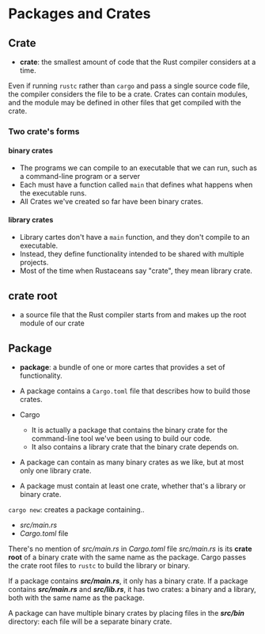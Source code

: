 # Packages and Crates
## Crate
- **crate**: the smallest amount of code that the Rust compiler considers at a time.

Even if running `rustc` rather than `cargo` and pass a single source code file, the compiler considers the file to be a crate.
Crates can contain modules, and the module may be defined in other files that get compiled with the crate.

### Two crate's forms
#### binary crates
  - The programs we can compile to an executable that we can run, such as a command-line program or a server
  - Each must have a function called `main` that defines what happens when the executable runs.
  -  All Crates we've created so far have been binary crates.
#### library crates
  - Library cartes don't have a `main` function, and they don't compile to an executable.
  - Instead, they define functionality intended to be shared with multiple projects.
  - Most of the time when Rustaceans say "crate", they mean library crate.

## crate root 
- a source file that the Rust compiler starts from and makes up the root module of our crate

## Package
- **package**: a bundle of one or more cartes that provides a set of functionality.
- A package contains a `Cargo.toml` file that describes how to build those crates.
- Cargo
  - It is actually a package that contains the binary crate for the command-line tool we've been using to build our code.
  - It also contains a library crate that the binary crate depends on.

- A package can contain as many binary crates as we like, but at most only one library crate.
- A package must contain at least one crate, whether that's a library or binary crate.

`cargo new`: creates a package containing..
- *src/main.rs*
- *Cargo.toml* file

There's no mention of *src/main.rs* in *Cargo.toml* file
*src/main.rs* is its **crate root** of a binary crate with the same name as the package.
Cargo passes the crate root files to `rustc` to build the library or binary.

If a package contains ***src/main.rs***, it only has a binary crate.
If a package contains ***src/main.rs*** and ***src/lib.rs***, it has two crates: a binary and a library, both with the same name as the package.

A package can have multiple binary crates by placing files in the ***src/bin*** directory: each file will be a separate binary crate.